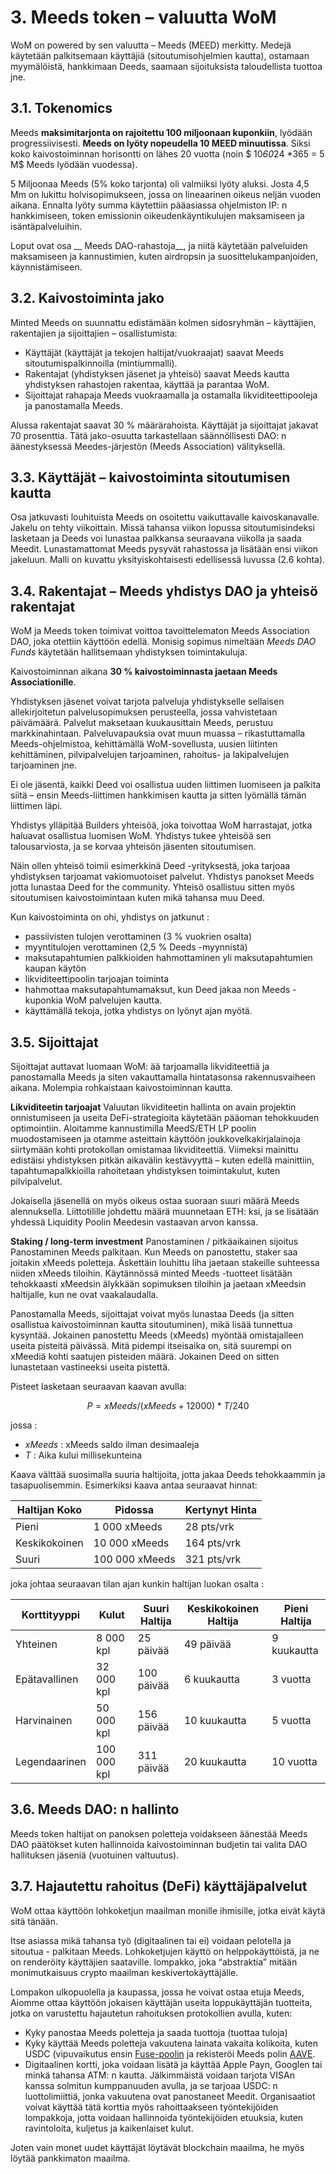 # 3. Meeds token – valuutta WoM

WoM on powered by sen valuutta – Meeds (MEED) merkitty. Medejä käytetään palkitsemaan käyttäjiä (sitoutumisohjelmien kautta), ostamaan myymälöistä, hankkimaan Deeds, saamaan sijoituksista taloudellista tuottoa jne.

## 3.1. Tokenomics

Meeds **maksimitarjonta on rajoitettu 100 miljoonaan kuponkiin**, lyödään progressiivisesti. **Meeds on lyöty nopeudella 10 MEED minuutissa**. Siksi koko kaivostoiminnan horisontti on lähes 20 vuotta (noin $ 10*60*24 *365 = 5 M$ Meeds lyödään vuodessa).

5 Miljoonaa Meeds (5% koko tarjonta) oli valmiiksi lyöty aluksi. Josta 4,5 Mm on lukittu holvisopimukseen, jossa on lineaarinen oikeus neljän vuoden aikana. Ennalta lyöty summa käytettiin pääasiassa ohjelmiston IP: n hankkimiseen, token emissionin oikeudenkäyntikulujen maksamiseen ja isäntäpalveluihin.

Loput ovat osa __ Meeds DAO-rahastoja__, ja niitä käytetään palveluiden maksamiseen ja kannustimien, kuten airdropsin ja suosittelukampanjoiden, käynnistämiseen.


## 3.2. Kaivostoiminta jako

Minted Meeds on suunnattu edistämään kolmen sidosryhmän – käyttäjien, rakentajien ja sijoittajien – osallistumista:

- Käyttäjät (käyttäjät ja tekojen haltijat/vuokraajat) saavat Meeds sitoutumispalkinnoilla (mintiummalli).
- Rakentajat (yhdistyksen jäsenet ja yhteisö) saavat Meeds kautta yhdistyksen rahastojen rakentaa, käyttää ja parantaa WoM.
- Sijoittajat rahapaja Meeds vuokraamalla ja ostamalla likviditeettipooleja ja panostamalla Meeds.

Alussa rakentajat saavat 30 % määrärahoista. Käyttäjät ja sijoittajat jakavat 70 prosenttia. Tätä jako-osuutta tarkastellaan säännöllisesti DAO: n äänestyksessä Meedes-järjestön (Meeds Association) välityksellä.

## 3.3. Käyttäjät – kaivostoiminta sitoutumisen kautta

Osa jatkuvasti louhituista Meeds on osoitettu vaikuttavalle kaivoskanavalle. Jakelu on tehty viikoittain. Missä tahansa viikon lopussa sitoutumisindeksi lasketaan ja Deeds voi lunastaa palkkansa seuraavana viikolla ja saada Meedit. Lunastamattomat Meeds pysyvät rahastossa ja lisätään ensi viikon jakeluun. Malli on kuvattu yksityiskohtaisesti edellisessä luvussa (2.6 kohta).

## 3.4. Rakentajat – Meeds yhdistys DAO ja yhteisö rakentajat

WoM ja Meeds token toimivat voittoa tavoittelematon Meeds Association DAO, joka otettiin käyttöön edellä. Monisig sopimus nimeltään _Meeds DAO Funds_ käytetään hallitsemaan yhdistyksen toimintakuluja.

Kaivostoiminnan aikana **30 % kaivostoiminnasta jaetaan Meeds Associationille**.

Yhdistyksen jäsenet voivat tarjota palveluja yhdistykselle sellaisen allekirjoitetun palvelusopimuksen perusteella, jossa vahvistetaan päivämäärä. Palvelut maksetaan kuukausittain Meeds, perustuu markkinahintaan. Palveluvapauksia ovat muun muassa – rikastuttamalla Meeds-ohjelmistoa, kehittämällä WoM-sovellusta, uusien liitinten kehittäminen, pilvipalvelujen tarjoaminen, rahoitus- ja lakipalvelujen tarjoaminen jne.

Ei ole jäsentä, kaikki Deed voi osallistua uuden liittimen luomiseen ja palkita siitä – ensin Meeds-liittimen hankkimisen kautta ja sitten lyömällä tämän liittimen läpi.

Yhdistys ylläpitää Builders yhteisöä, joka toivottaa WoM harrastajat, jotka haluavat osallistua luomisen WoM. Yhdistys tukee yhteisöä sen talousarviosta, ja se korvaa yhteisön jäsenten sitoutumisen.

Näin ollen yhteisö toimii esimerkkinä Deed -yrityksestä, joka tarjoaa yhdistyksen tarjoamat vakiomuotoiset palvelut. Yhdistys panokset Meeds jotta lunastaa Deed for the community. Yhteisö osallistuu sitten myös sitoutumisen kaivostoimintaan kuten mikä tahansa muu Deed.

Kun kaivostoiminta on ohi, yhdistys on jatkunut :

- passiivisten tulojen verottaminen (3 % vuokrien osalta)
- myyntitulojen verottaminen (2,5 % Deeds -myynnistä)
- maksutapahtumien palkkioiden hahmottaminen yli maksutapahtumien kaupan käytön
- likviditeettipoolin tarjoajan toiminta
- hahmottaa maksutapahtumamaksut, kun Deed jakaa non Meeds -kuponkia WoM palvelujen kautta.
- käyttämällä tekoja, jotka yhdistys on lyönyt ajan myötä.


## 3.5. Sijoittajat

Sijoittajat auttavat luomaan WoM: ää tarjoamalla likviditeettiä ja panostamalla Meeds ja siten vakauttamalla hintatasonsa rakennusvaiheen aikana. Molempia rohkaistaan kaivostoiminnan kautta.

**Likviditeetin tarjoajat** Valuutan likviditeetin hallinta on avain projektin onnistumiseen ja useita DeFi-strategioita käytetään pääoman tehokkuuden optimointiin. Aloitamme kannustimilla MeedS/ETH LP poolin muodostamiseen ja otamme asteittain käyttöön joukkovelkakirjalainoja siirtymään kohti protokollan omistamaa likviditeettiä. Viimeksi mainittu edistäisi yhdistyksen pitkän aikavälin kestävyyttä – kuten edellä mainittiin, tapahtumapalkkioilla rahoitetaan yhdistyksen toimintakulut, kuten pilvipalvelut.

Jokaisella jäsenellä on myös oikeus ostaa suoraan suuri määrä Meeds alennuksella. Liittotilille johdettu määrä muunnetaan ETH: ksi, ja se lisätään yhdessä Liquidity Poolin Meedesin vastaavan arvon kanssa.

**Staking / long-term investment** Panostaminen / pitkäaikainen sijoitus Panostaminen Meeds palkitaan. Kun Meeds on panostettu, staker saa joitakin xMeeds poletteja. Äskettäin louhittu liha jaetaan stakeille suhteessa niiden xMeeds tiloihin. Käytännössä minted Meeds -tuotteet lisätään tehokkaasti xMeedsin älykkään sopimuksen tiloihin ja jaetaan xMeedsin haltijalle, kun ne ovat vaakalaudalla.

Panostamalla Meeds, sijoittajat voivat myös lunastaa Deeds (ja sitten osallistua kaivostoiminnan kautta sitoutuminen), mikä lisää tunnettua kysyntää. Jokainen panostettu Meeds (xMeeds) myöntää omistajalleen useita pisteitä päivässä. Mitä pidempi itseisaika on, sitä suurempi on xMeediä kohti saatujen pisteiden määrä. Jokainen Deed on sitten lunastetaan vastineeksi useita pistettä.

Pisteet lasketaan seuraavan kaavan avulla:

 $$ P = xMeeds / (xMeeds + 12000) * T / 240 $$

 jossa :

- $xMeeds$ : xMeeds saldo ilman desimaaleja
- $T$ : Aika kului millisekunteina

Kaava välttää suosimalla suuria haltijoita, jotta jakaa Deeds tehokkaammin ja tasapuolisemmin. Esimerkiksi kaava antaa seuraavat hinnat:

| **Haltijan Koko** | **Pidossa**    | **Kertynyt Hinta** |
| ----------------- | -------------- | ------------------ |
| Pieni             | 1 000 xMeeds   | 28 pts/vrk         |
| Keskikokoinen     | 10 000 xMeeds  | 164 pts/vrk        |
| Suuri             | 100 000 xMeeds | 321 pts/vrk        |


joka johtaa seuraavan tilan ajan kunkin haltijan luokan osalta :

| **Korttityyppi** | **Kulut**   | **Suuri Haltija** | **Keskikokoinen Haltija** | **Pieni Haltija** |
| ---------------- | ----------- | ----------------- | ------------------------- | ----------------- |
| Yhteinen         | 8 000 kpl   | 25 päivää         | 49 päivää                 | 9 kuukautta       |
| Epätavallinen    | 32 000 kpl  | 100 päivää        | 6 kuukautta               | 3 vuotta          |
| Harvinainen      | 50 000 kpl  | 156 päivää        | 10 kuukautta              | 5 vuotta          |
| Legendaarinen    | 100 000 kpl | 311 päivää        | 20 kuukautta              | 10 vuotta         |

## 3.6. Meeds DAO: n hallinto

Meeds token haltijat on panoksen poletteja voidakseen äänestää Meeds DAO päätökset kuten hallinnoida kaivostoiminnan budjetin tai valita DAO hallituksen jäseniä (vuotuinen valtuutus).

## 3.7. Hajautettu rahoitus (DeFi) käyttäjäpalvelut

WoM ottaa käyttöön lohkoketjun maailman monille ihmisille, jotka eivät käytä sitä tänään.

Itse asiassa mikä tahansa työ (digitaalinen tai ei) voidaan pelotella ja sitoutua - palkitaan Meeds. Lohkoketjujen käyttö on helppokäyttöistä, ja ne on renderöity käyttäjien saataville. lompakko, joka “abstraktia” mitään monimutkaisuus crypto maailman keskivertokäyttäjälle.

Lompakon ulkopuolella ja kaupassa, jossa he voivat ostaa etuja Meeds, Aiomme ottaa käyttöön jokaisen käyttäjän useita loppukäyttäjän tuotteita, jotka on varustettu hajautetun rahoituksen protokollien avulla, kuten:

- Kyky panostaa Meeds poletteja ja saada tuottoja (tuottaa tuloja)
- Kyky käyttää Meeds poletteja vakuutena lainata vakaita kolikoita, kuten USDC (vipuvaikutus ensin [Fuse-poolin](https://app.rari.capital/fuse) ja rekisteröi Meeds polin [AAVE](https://aave.com/).
- Digitaalinen kortti, joka voidaan lisätä ja käyttää Apple Payn, Googlen tai minkä tahansa ATM: n kautta. Jälkimmäistä voidaan tarjota VISAn kanssa solmitun kumppanuuden avulla, ja se tarjoaa USDC: n luottolimiittiä, jonka vakuutena ovat panostaneet Meedit. Organisaatiot voivat käyttää tätä korttia myös rahoittaakseen työntekijöiden lompakkoja, jotta voidaan hallinnoida työntekijöiden etuuksia, kuten ravintoloita, kuljetus ja kaikenlaiset kulut.

Joten vain monet uudet käyttäjät löytävät blockchain maailma, he myös löytää pankkimaton maailma.

 
